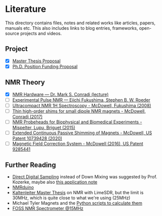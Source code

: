 # Literature

This directory contains files, notes and related works like articles, papers, manuals etc. This also includes links to blog entries, frameworks, open-source projects and videos.

## Project
- [x] [Master Thesis Proposal](./Project_Proposal/Master_Thesis_Proposal.pdf)
- [x] [Ph.D. Position Funding Proposal](./Project_Proposal/SNF_Project_funding.pdf)

## NMR Theory

- [x] [NMR Hardware — Dr. Mark S. Conradi (lecture)](https://www.youtube.com/watch?v=kxpGN9eQ0-c)
- [ ] [Experimental Pulse NMR — Eiichi Fukushima, Stephen B. W. Roeder](./NMR_Theory/Experimental_pulse_NMR.pdf)
- [ ] [Ultracompact NMR 1H Spectroscopy - McDowell, Fukushima (2008)](./NMR_Theory/2008%20McDowell%20Fukushima%20Ultracompact%20NMR%20-%201%20H%20Spectroscopy%20in%20a%20Subkilogram.pdf)
- [ ] [Thin high-order shims for small dipole NMR magnets - McDowell, Conradi (2017)](./NMR_Theory/2017%20McDowell%20Conradi%20Thin%20high-order%20shims%20for%20small%20dipole%20NMR%20magnets.pdf)
- [ ] [NMR Probeheads for Biophysical and Biomedical Experiments - Mispelter, Lupu, Briguet (2015)](./NMR_Theory/Jo%C3%ABl%20Mispelter%2C%20Mihaela%20Lupu%2C%20Andr%C3%A9%20Briguet%20-%20NMR%20Probeheads%20For%20Biophysical%20And%20Biomedical%20Experiments_%20Theoretical%20Principles%20And%20Practical%20Guidelines-Imperial%20College%20Press%20(2015).pdf)
- [ ] [Extended Continuous Passive Shimming of Magnets - McDowell, US Patent 10739428 (2020)](./NMR_Theory/US10739428.pdf)
- [ ] [Magnetic Field Correction System - McDowell (2016), US Patent 9285441](./NMR_Theory/US9285441.pdf)

## Further Reading
- [Direct Digital Sampling](https://www.analog.com/media/en/technical-documentation/tech-articles/directsampling-dacs-in-theory-and-application.pdf) instead of Down Mixing was suggested by Prof. Kozerke, maybe also [this application note](https://www.ni.com/en/solutions/aerospace-defense/radar-electronic-warfare-sigint/advantages-of-direct-rf-sampling-architectures.html)
- [NMRduino](https://twitter.com/nmrduino)
- [Kaltenleiter Master Thesis](./Masters_Thesis_kaltenleitner.pdf) on NMR with LimeSDR, but the limit is 30MHz, which is quite close to what we're using (25MHz)
- Michael Tyler Magnets and the [Python scripts to calculate them](./permanent_magnets/)
- [FOSS NMR Spectrometer @15MHz](https://hal.science/hal-02308789/document)